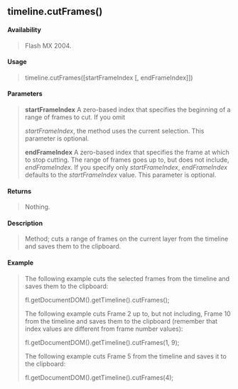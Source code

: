 ## timeline.cutFrames()

#### Availability

> Flash MX 2004.

#### Usage

> timeline.cutFrames(\[startFrameIndex \[, endFrameIndex\]\])

#### Parameters

> **startFrameIndex** A zero-based index that specifies the beginning of a range of frames to cut. If you omit
>
> *startFrameIndex*, the method uses the current selection. This parameter is optional.
>
> **endFrameIndex** A zero-based index that specifies the frame at which to stop cutting. The range of frames goes up to, but does not include, *endFrameIndex*. If you specify only *startFrameIndex*, *endFrameIndex* defaults to the *startFrameIndex* value. This parameter is optional.

#### Returns

> Nothing.

#### Description

> Method; cuts a range of frames on the current layer from the timeline and saves them to the clipboard.

#### Example

> The following example cuts the selected frames from the timeline and saves them to the clipboard:
>
> fl.getDocumentDOM().getTimeline().cutFrames();
>
> The following example cuts Frame 2 up to, but not including, Frame 10 from the timeline and saves them to the clipboard (remember that index values are different from frame number values):
>
> fl.getDocumentDOM().getTimeline().cutFrames(1, 9);
>
> The following example cuts Frame 5 from the timeline and saves it to the clipboard:
>
> fl.getDocumentDOM().getTimeline().cutFrames(4);

